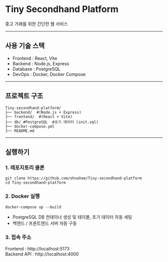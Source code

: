 # Tiny Secondhand Platform
중고 거래를 위한 간단한 웹 서비스

--- 

## 사용 기술 스택
- Frontend : React, Vite
- Backend : Node.js, Express
- Database : PostgreSQL
- DevOps : Docker, Docker Compose

---

## 프로젝트 구조
```
Tiny-secondhand-platform/
├── backend/  #(Node.js + Express)
├── frontend/  #(React + Vite)
├── db/ #PostgreSQL  #초기 데이터 (init.sql)
├── docker-compose.yml
├── README.md
```

---

## 실행하기

### 1. 레포지토리 클론

```
git clone https://github.com/ohnahee/Tiny-secondhand-platform
cd Tiny-secondhand-platform
```

### 2. Docker 실행
   ```
   docker-compose up --build
   ```

- PostgreSQL DB 컨테이너 생성 및 테이블, 초기 데이터 자동 세팅
- 백엔드 / 프론트엔드 서버 자동 구동

### 3. 접속 주소
Frontend : http://localhost:5173   
Backend API : http://localhost:4000

